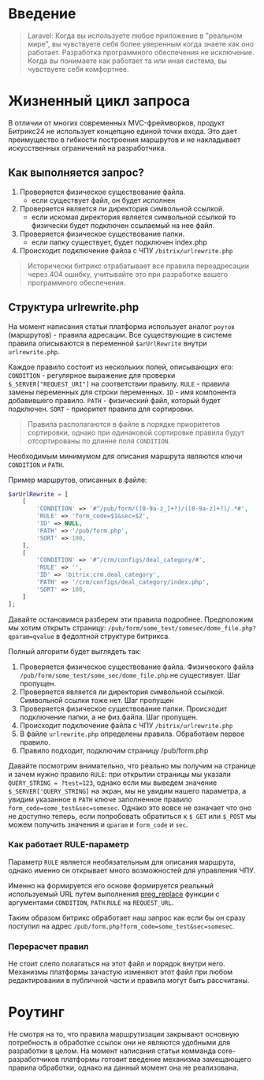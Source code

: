 # Введение

>Laravel: Когда вы используете любое приложение в "реальном мире", вы чувствуете себя более уверенным когда знаете как оно работает. Разработка программного обеспечения не исключение. Когда вы понимаете как работает та или иная система, вы чувствуете себя комфортнее.

# Жизненный цикл запроса

В отличии от многих современных MVC-фреймворков, продукт Битрикс24 не использует концепцию единой точки входа. Это дает преимущество в гибкости построения маршрутов и не накладывает искусственных ограничений на разработчика.

## Как выполняется запрос?

1. Проверяется физическое существование файла.
    - если существует файл, он будет исполнен
2. Проверяется является ли директория символьной ссылкой.
    - если искомая директория является символьной ссылкой то физически будет подключен ссылаемый на нее файл.
3. Проверяется физическое существование папки.
    - если папку существует, будет подключен index.php
4. Происходит подключение файла с ЧПУ `/bitrix/urlrewrite.php`

>Исторически битрикс отрабатывает все правила переадресации через 404 ошибку, учитывайте это при разработке вашего программного обеспечения.

## Структура urlrewrite.php

На момент написания статьи платформа использует аналог `роутов` (маршрутов) - правила адресации. Все существующие в системе правила описываются в переменной `$arUrlRewrite` внутри `urlrewrite.php`.

Каждое правило состоит из нескольких полей, описывающих его:
`CONDITION` - регулярное выражение для проверки `$_SERVER["REQUEST_URI"]` на соответствии правилу.
`RULE` - правила замены переменных для строки переменных.
`ID` - имя компонента добавившего правило.
`PATH` - физический файл, который будет подключен.
`SORT` - приоритет правила для сортировки.

>Правила располагаются в файле в порядке приоритетов сортировки, однако при одинаковой сортировке правила будут отсортированы по длинне поля `CONDITION`.

Необходимым минимумом для описания маршрута являются ключи `CONDITION` и `PATH`.

Пример маршрутов, описанных в файле:

```php
$arUrlRewrite = [
    [
        'CONDITION' => '#^/pub/form/([0-9a-z_]+?)/([0-9a-z]+?)/.*#',
        'RULE' => 'form_code=$1&sec=$2',
        'ID' => NULL,
        'PATH' => '/pub/form.php',
        'SORT' => 100,
    ],
    [
        'CONDITION' => '#^/crm/configs/deal_category/#',
        'RULE' => '',
        'ID' => 'bitrix:crm.deal_category',
        'PATH' => '/crm/configs/deal_category/index.php',
        'SORT' => 100,
    ]
];
```

Давайте остановимся разберем эти правила подробнее.
Предположим мы хотим открыть страницу: `/pub/form/some_test/somesec/dome_file.php?qparam=qvalue` в федолтной структуре битрикса.

Полный алгоритм будет выглядеть так:
1. Проверяется физическое существование файла.
    Физического файла `/pub/form/some_test/some_sec/dome_file.php` не сущестивует. Шаг пропущен.
2. Проверяется является ли директория символьной ссылкой.
    Символьной ссылки тоже нет. Шаг пропущен
3. Проверяется физическое существование папки.
    Происходит подключение папки, а не физ.файла. Шаг пропущен.
4. Происходит подключение файла с ЧПУ `/bitrix/urlrewrite.php`
5. В файле `urlrewrite.php` определены правила. Обработаем первое правило.
6. Правило подходит, подключим страницу /pub/form.php

Давайте посмотрим внимательно, что реально мы получим на странице и зачем нужно правило `RULE`: при открытии страницы мы указали `QUERY_STRING = ?test=123`, однако если мы выведем значение `$_SERVER['QUERY_STRING]` на экран, мы не увидим нашего параметра, а увидим указанное в `PATH` ключе заполненное правило `form_code=some_test&sec=somesec`. Однако это вовсе не означает что оно не доступно теперь, если попробовать обратиться к `$_GET` или `$_POST` мы можем получить значения и `qparam` и `form_code` и `sec`.


### Как работает RULE-параметр

Параметр `RULE` является необязательным для описания маршрута, однако именно он открывает много возможностей для управления ЧПУ.

Именно на формируется его основе формируется реальный используемый URL путем выполнения [preg_replace](https://www.php.net/manual/ru/function.preg-replace.php) функции с аргументами `CONDITION`, `PATH`.`RULE` на `REQUEST_URL`. 

Таким образом битрикс обработает наш запрос как если бы он сразу поступил на адрес `/pub/form.php?form_code=some_test&sec=somesec`. 

### Перерасчет правил

Не стоит слепо полагаться на этот файл и порядок внутри него. Механизмы платформы зачастую изменяют этот файл при любом редактировании в публичной части и правила могут быть рассчитаны.

# Роутинг

Не смотря на то, что правила маршрутизации закрывают основную потребность в обработке ссылок они не являются удобными для разработки в целом. На момент написания статьи комманда core-разработчиков платформы готовит введение механизма замещающего правила обработки, однако на данный момент она не реализована.